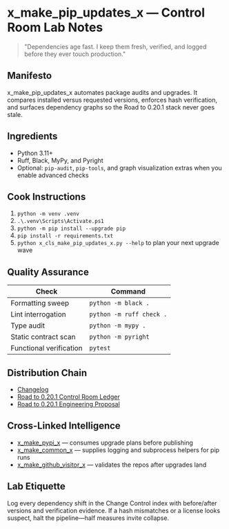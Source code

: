 # x_make_pip_updates_x — Control Room Lab Notes

> "Dependencies age fast. I keep them fresh, verified, and logged before they ever touch production."

## Manifesto
x_make_pip_updates_x automates package audits and upgrades. It compares installed versus requested versions, enforces hash verification, and surfaces dependency graphs so the Road to 0.20.1 stack never goes stale.

## Ingredients
- Python 3.11+
- Ruff, Black, MyPy, and Pyright
- Optional: `pip-audit`, `pip-tools`, and graph visualization extras when you enable advanced checks

## Cook Instructions
1. `python -m venv .venv`
2. `.\.venv\Scripts\Activate.ps1`
3. `python -m pip install --upgrade pip`
4. `pip install -r requirements.txt`
5. `python x_cls_make_pip_updates_x.py --help` to plan your next upgrade wave

## Quality Assurance
| Check | Command |
| --- | --- |
| Formatting sweep | `python -m black .`
| Lint interrogation | `python -m ruff check .`
| Type audit | `python -m mypy .`
| Static contract scan | `python -m pyright`
| Functional verification | `pytest`

## Distribution Chain
- [Changelog](./CHANGELOG.md)
- [Road to 0.20.1 Control Room Ledger](../x_0_make_all_x/Change%20Control/0.20.1/Road%20to%200.20.1%20Engineering%20Proposal.md)
- [Road to 0.20.1 Engineering Proposal](../x_0_make_all_x/Change%20Control/0.20.1/Road%20to%200.20.1%20Engineering%20Proposal.md)

## Cross-Linked Intelligence
- [x_make_pypi_x](../x_make_pypi_x/README.md) — consumes upgrade plans before publishing
- [x_make_common_x](../x_make_common_x/README.md) — supplies logging and subprocess helpers for pip runs
- [x_make_github_visitor_x](../x_make_github_visitor_x/README.md) — validates the repos after upgrades land

## Lab Etiquette
Log every dependency shift in the Change Control index with before/after versions and verification evidence. If a hash mismatches or a license looks suspect, halt the pipeline—half measures invite collapse.
